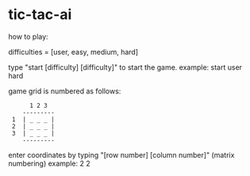 # tic-tac-ai

how to play:
  
  difficulties = [user, easy, medium, hard]

  type "start [difficulty] [difficulty]" to start the game.
    example: start user hard
    
  game grid is numbered as follows:
 ```   
       1 2 3
     ---------
  1  | _ _ _ |
  2  | _ _ _ |
  3  | _ _ _ |
     ---------
```  
  enter coordinates by typing "[row number] [column number]" (matrix numbering)
    example: 2 2
